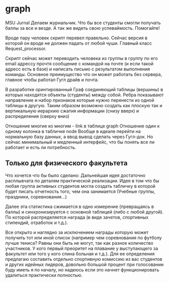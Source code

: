 # graph
MSU Jurnal
Делаем журнальчик. Что бы все студенты смогли получать баллы за все и везде. А так же видеть свою успеваймость. Помогайте!

Вроде пару человек скрипт перевел правельно. Сейчас версия в которой он вроде не должен падать от любой чуши.
Главный класс Request_processor.

Скрипт сейчас может переводить человека из группы в группу по его email адрессу прочтя сообщение с командой на почте 
(и если такой адресс есть в базе) и написать письмо с результатом выполнения команды.
Основное преимущество что он может работать без сервера, главное чтобы работал Гугл драйв и почта. 

В разработке оринтированный Граф соединяющий таблицы (вершины) в которых находятся объекты (студенты) между собой. Ребра показывают направление и набор признаков которые нужно перенести из одной таблицы в другую. Таким образом возможно создать  как плоскую так и вертикальную иерархию сжатия информации (снизу вверх) и распределения (сверху вниз) 

Отношение многие ко многим - link в таблице graph
Отношение один к одному колонка в табличке node
Вообще в идеале перейти на нормальную базу данных, а ввод вывод сделать через Гугл-док. Но сейчас минимальный и медленный интерфейс, что бы понять все ли работает и есть ли потребность.

## Только для физического факультета
Что хочется что бы было сделано:
Дальнейшая идея достаточно расплывчата по деталям практической реализации. Идея в том что бы любая группа активных студентов
могла создать табличку в которой будет писать отчетность того, чем она занимается (Учебные группы, праздники, соревнования...)

Далее эта статистика сжимается в одно измерение (превращаясь в баллы) и синхронизируется с основной таблицей (либо с любой другой). По которой распределяется награда (в виде зачетов, спортивных стипендий, отработок и т.д.). 

Все открыто и наглядно за исключением награды которую может получить тот или иной список (например чем соревнования по футболу лучше тениса? Равны они быть не могут, так как разное количество участников. У кого первый преоритет на плавание у выступающего за факультет или того у кого спина больная и т.д.). Для ее определения предлагаю составить отдельно спортивную комиссию из вас студентов и других идейных лидеров, довольно большой процент при голосовании буду иметь я по началу, но надеюсь если это начнет функционировать удалиться практически полностью.  



